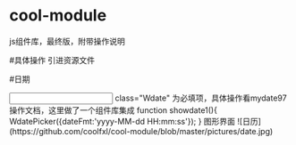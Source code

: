 # cool-module
js组件库，最终版，附带操作说明

#具体操作
引进资源文件

<!-- 分页样式 -->
<link rel="stylesheet" type="text/css" href="css/css/tz-page.css"/>
<!-- js组件库所有的样式 -->
<link rel="stylesheet" href="css/css/sg.css" />
<!-- 树形菜单样式 -->
<link rel="stylesheet" type="text/css" href="tree/tm_tree.css"/>
<!-- 引入jQuery依赖 -->
<script type="text/javascript" src="js/jquery-1.11.2.min.js"></script>
<!-- 树形菜单js -->
<script type="text/javascript" src="tree/tm_tree.js" ></script>
<!-- js组件库工具类 -->
<script type="text/javascript" src="js/sgutil.js"></script>
<!-- 组件库js -->
<script type="text/javascript" src="js/sg.js"></script>
<!-- 分页js -->
<script type="text/javascript" src="js/tz_page.js" ></script>
<!-- 日期js -->
<script type="text/javascript" src="js/date/WdatePicker.js" ></script>

#日期

<input type="text" id="searchStartTime" class="Wdate" onclick="showdate1()">
class="Wdate" 为必填项，具体操作看mydate97操作文档，这里做了一个组件库集成
function showdate1(){
   WdatePicker({dateFmt:'yyyy-MM-dd HH:mm:ss'});
}
图形界面
![日历](https://github.com/coolfxl/cool-module/blob/master/pictures/date.jpg)

![]()

